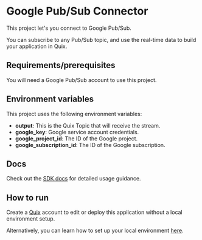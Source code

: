 # Google Pub/Sub Connector
This project let's you connect to Google Pub/Sub.

You can subscribe to any Pub/Sub topic, and use the real-time data to build your application in Quix.

## Requirements/prerequisites

You will need a Google Pub/Sub account to use this project.

## Environment variables

This project uses the following environment variables:

- **output**: This is the Quix Topic that will receive the stream.
- **google_key**: Google service account credentials.
- **google_project_id**: The ID of the Google project.
- **google_subscription_id**: The ID of the Google subscription.

## Docs

Check out the [SDK docs](https://docs.quix.io/sdk-intro.html) for detailed usage guidance.

## How to run
Create a [Quix](https://portal.platform.quix.ai/self-sign-up?xlink=github) account to edit or deploy this application without a local environment setup.

Alternatively, you can learn how to set up your local environment [here](https://docs.quix.io/sdk/python-setup.html).
